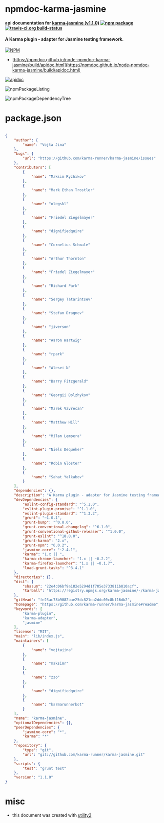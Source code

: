 # npmdoc-karma-jasmine

#### api documentation for  [karma-jasmine (v1.1.0)](https://github.com/karma-runner/karma-jasmine#readme)  [![npm package](https://img.shields.io/npm/v/npmdoc-karma-jasmine.svg?style=flat-square)](https://www.npmjs.org/package/npmdoc-karma-jasmine) [![travis-ci.org build-status](https://api.travis-ci.org/npmdoc/node-npmdoc-karma-jasmine.svg)](https://travis-ci.org/npmdoc/node-npmdoc-karma-jasmine)

#### A Karma plugin - adapter for Jasmine testing framework.

[![NPM](https://nodei.co/npm/karma-jasmine.png?downloads=true&downloadRank=true&stars=true)](https://www.npmjs.com/package/karma-jasmine)

- [https://npmdoc.github.io/node-npmdoc-karma-jasmine/build/apidoc.html](https://npmdoc.github.io/node-npmdoc-karma-jasmine/build/apidoc.html)

[![apidoc](https://npmdoc.github.io/node-npmdoc-karma-jasmine/build/screenCapture.buildCi.browser.%252Ftmp%252Fbuild%252Fapidoc.html.png)](https://npmdoc.github.io/node-npmdoc-karma-jasmine/build/apidoc.html)

![npmPackageListing](https://npmdoc.github.io/node-npmdoc-karma-jasmine/build/screenCapture.npmPackageListing.svg)

![npmPackageDependencyTree](https://npmdoc.github.io/node-npmdoc-karma-jasmine/build/screenCapture.npmPackageDependencyTree.svg)



# package.json

```json

{
    "author": {
        "name": "Vojta Jina"
    },
    "bugs": {
        "url": "https://github.com/karma-runner/karma-jasmine/issues"
    },
    "contributors": [
        {
            "name": "Maksim Ryzhikov"
        },
        {
            "name": "Mark Ethan Trostler"
        },
        {
            "name": "olegskl"
        },
        {
            "name": "Friedel Ziegelmayer"
        },
        {
            "name": "dignifiedquire"
        },
        {
            "name": "Cornelius Schmale"
        },
        {
            "name": "Arthur Thornton"
        },
        {
            "name": "Friedel Ziegelmayer"
        },
        {
            "name": "Richard Park"
        },
        {
            "name": "Sergey Tatarintsev"
        },
        {
            "name": "Stefan Dragnev"
        },
        {
            "name": "jiverson"
        },
        {
            "name": "Aaron Hartwig"
        },
        {
            "name": "rpark"
        },
        {
            "name": "Alesei N"
        },
        {
            "name": "Barry Fitzgerald"
        },
        {
            "name": "Georgii Dolzhykov"
        },
        {
            "name": "Marek Vavrecan"
        },
        {
            "name": "Matthew Hill"
        },
        {
            "name": "Milan Lempera"
        },
        {
            "name": "Niels Dequeker"
        },
        {
            "name": "Robin Gloster"
        },
        {
            "name": "Sahat Yalkabov"
        }
    ],
    "dependencies": {},
    "description": "A Karma plugin - adapter for Jasmine testing framework.",
    "devDependencies": {
        "eslint-config-standard": "^5.1.0",
        "eslint-plugin-promise": "^1.1.0",
        "eslint-plugin-standard": "^1.3.2",
        "grunt": "~1.0.1",
        "grunt-bump": "^0.8.0",
        "grunt-conventional-changelog": "^6.1.0",
        "grunt-conventional-github-releaser": "^1.0.0",
        "grunt-eslint": "^18.0.0",
        "grunt-karma": "2.x",
        "grunt-npm": "0.0.2",
        "jasmine-core": "~2.4.1",
        "karma": "1.x || ",
        "karma-chrome-launcher": "1.x || ~0.2.2",
        "karma-firefox-launcher": "1.x || ~0.1.7",
        "load-grunt-tasks": "^3.4.1"
    },
    "directories": {},
    "dist": {
        "shasum": "22e4c06bf9a182e5294d1f705e3733811b810acf",
        "tarball": "https://registry.npmjs.org/karma-jasmine/-/karma-jasmine-1.1.0.tgz"
    },
    "gitHead": "fe23ac73b9082bae25dc821ea2ddc00c8bf16db2",
    "homepage": "https://github.com/karma-runner/karma-jasmine#readme",
    "keywords": [
        "karma-plugin",
        "karma-adapter",
        "jasmine"
    ],
    "license": "MIT",
    "main": "lib/index.js",
    "maintainers": [
        {
            "name": "vojtajina"
        },
        {
            "name": "maksimr"
        },
        {
            "name": "zzo"
        },
        {
            "name": "dignifiedquire"
        },
        {
            "name": "karmarunnerbot"
        }
    ],
    "name": "karma-jasmine",
    "optionalDependencies": {},
    "peerDependencies": {
        "jasmine-core": "*",
        "karma": "*"
    },
    "repository": {
        "type": "git",
        "url": "git://github.com/karma-runner/karma-jasmine.git"
    },
    "scripts": {
        "test": "grunt test"
    },
    "version": "1.1.0"
}
```



# misc
- this document was created with [utility2](https://github.com/kaizhu256/node-utility2)
